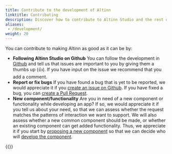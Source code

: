 ```yaml
---
title: Contribute to the development of Altinn
linktitle: Contributing
description: Discover how to contribute to Altinn Studio and the rest of Altinn 3.
aliases:
 - /development/
weight: 20
---
```


You can contribute to making Altinn as good as it can be by: 

- **Following Altinn Studio on Github** You can follow the development in [Github](https://github.com/Altinn/altinn-studio/issues) 
and tell us that issues are important to you by giving them a thumbs up (👍). If you have input on the issue we
recommend that you add a comment.
- **Report or fix bugs** If you have found a bug that is yet to be reported, we would appreciate it if you
[create an issue on Github](https://github.com/Altinn/altinn-studio/issues/new?assignees=&labels=kind%2Fbug&template=bug_report.md). 
If you have fixed a bug, you can [create a Pull Request](https://github.com/Altinn/altinn-studio/blob/master/docs/CONTRIBUTING.md#pull-requests). 
- **New component/functionality** Are you in need of a new component or functionality while developing an app? 
If so, we would appreciate it if you tell us about your need, so that we can assess whether the request matches
the patterns of interaction we want to support. We will also assess whether a new common component should be made,
or whether an existing component can get added functionality. Thus, we appreciate it if you start by
[proposing a new component](./propose-component/) so that we can decide who will [develop the component](./develop-component/).



{{<children />}}
